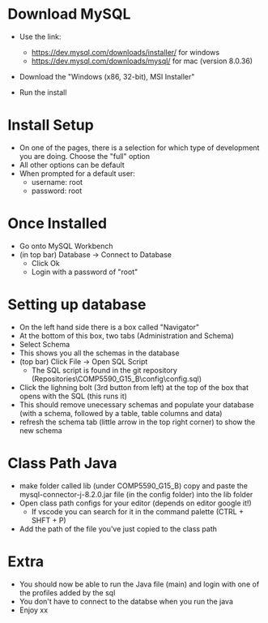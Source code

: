 # Download MySQL
* Use the link: 
    * https://dev.mysql.com/downloads/installer/ for windows
    * https://dev.mysql.com/downloads/mysql/ for mac (version 8.0.36)

* Download the "Windows (x86, 32-bit), MSI Installer" 
* Run the install

# Install Setup
* On one of the pages, there is a selection for which type of development you are doing. Choose the "full" option
* All other options can be default
* When prompted for a default user:
    * username: root
    * password: root

# Once Installed
* Go onto MySQL Workbench
* (in top bar) Database -> Connect to Database
    * Click Ok
    * Login with a password of "root"

# Setting up database
* On the left hand side there is a box called "Navigator"
* At the bottom of this box, two tabs (Administration and Schema)
* Select Schema
* This shows you all the schemas in the database
* (top bar) Click File -> Open SQL Script
    * The SQL script is found in the git repository (Repositories\COMP5590_G15_B\config\config.sql)
* Click the lighning bolt (3rd button from left) at the top of the box that opens with the SQL (this runs it)
* This should remove unecessary schemas and populate your database (with a schema, followed by a table, table columns and data)
* refresh the schema tab (little arrow in the top right corner) to show the new schema

# Class Path Java
* make folder called lib (under COMP5590_G15_B) copy and paste the mysql-connector-j-8.2.0.jar file (in the config folder) into the lib folder
* Open class path configs for your editor (depends on editor google it!)
    * If vscode you can search for it in the command palette (CTRL + SHFT + P)
* Add the path of the file you've just copied to the class path


# Extra
* You should now be able to run the Java file (main) and login with one of the profiles added by the sql
* You don't have to connect to the databse when you run the java
* Enjoy xx